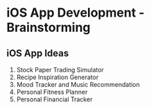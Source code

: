 # iOS App Development - Brainstorming

## iOS App Ideas
1. Stock Paper Trading Simulator
2. Recipe Inspiration Generator
3. Mood Tracker and Music Recommendation
4. Personal Fitness Planner
5. Personal Financial Tracker
